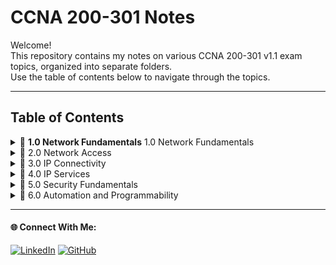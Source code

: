 # CCNA 200-301 Notes

Welcome!   
This repository contains my notes on various CCNA 200-301 v1.1 exam topics, organized into separate folders.   
Use the table of contents below to navigate through the topics.

---

## Table of Contents

<details>
  <summary>📂 <b>1.0 Network Fundamentals</b> 1.0 Network Fundamentals</summary>
  
  🔗 **1.1** [Explain the role and function of network components](./1.0%20Network%20Fundamentals/readme.md)  
  🔗 1.2 [Describe characteristics of network topology architectures](./1.0%20Network%20Fundamentals/readme.md)  
  🔗 1.3 [Compare physical interface and cabling types](./1.0%20Network%20Fundamentals/readme.md)  
  🔗 1.4 [Identify interface and cable issues (collisions, errors, mismatch duplex, and/or speed)](./1.0%20Network%20Fundamentals/readme.md)  
  🔗 1.5 [Compare TCP to UDP](./1.0%20Network%20Fundamentals/readme.md)  
  🔗 1.6 [Configure and verify IPv4 addressing and subnetting](./1.0%20Network%20Fundamentals/readme.md)  
  🔗 1.7 [Describe private IPv4 addressing](./1.0%20Network%20Fundamentals/readme.md)  
  🔗 1.8 [Configure and verify IPv6 addressing and prefix](./1.0%20Network%20Fundamentals/readme.md)  
  🔗 1.9 [Describe IPv6 address types](./1.0%20Network%20Fundamentals/readme.md)  
  🔗 1.10 [Verify IP parameters for Client OS (Windows, Mac OS, Linux)](./1.0%20Network%20Fundamentals/readme.md)  
  🔗 1.11 [Describe wireless principles](./1.0%20Network%20Fundamentals/readme.md)  
  🔗 1.12 [Explain virtualization fundamentals (server virtualization, containers, and VRFs)](./1.0%20Network%20Fundamentals/readme.md)  
  🔗 1.13 [Describe switching concepts](./1.0%20Network%20Fundamentals/readme.md)  

</details>

<details>
  <summary>📂 2.0 Network Access</summary>

  🔗 2.1 [Configure and verify VLANs (normal range) spanning multiple switches](./2.0%20Network%20Access/readme.md)  
  🔗 2.2 [Configure and verify interswitch connectivity](./2.0%20Network%20Access/readme.md)  
  🔗 2.3 [Configure and verify Layer 2 discovery protocols (Cisco Discovery Protocol and LLDP)](./2.0%20Network%20Access/readme.md)  
  🔗 2.4 [Configure and verify (Layer 2/Layer 3) EtherChannel (LACP)](./2.0%20Network%20Access/readme.md)  
  🔗 2.5 [Interpret basic operations of Rapid PVST+ Spanning Tree Protocol](./2.0%20Network%20Access/readme.md)  
  🔗 2.6 [Describe Cisco Wireless Architectures and AP modes](./2.0%20Network%20Access/readme.md)  
  🔗 2.7 [Describe physical infrastructure connections of WLAN components (AP, WLC, access/trunk ports, and LAG)](./2.0%20Network%20Access/readme.md)  
  🔗 2.8 [Describe network device management access (Telnet, SSH, HTTP, HTTPS, console, TACACS+/RADIUS, and cloud managed)](./2.0%20Network%20Access/readme.md)  
  🔗 2.9 [Interpret the wireless LAN GUI configuration for client connectivity, such as WLAN creation, security settings, QoS profiles, and advanced settings](./2.0%20Network%20Access/readme.md)  

</details>

<details>
  <summary>📂 3.0 IP Connectivity</summary>
  
  🔗 3.1 [Interpret the components of routing table](./3.0%20IP%20Connectivity/readme.md)  
  🔗 3.2 [Determine how a router makes a forwarding decision by default](./3.0%20IP%20Connectivity/readme.md)  
  🔗 3.3 [Configure and verify IPv4 and IPv6 static routing](./3.0%20IP%20Connectivity/readme.md)  
  🔗 3.4 [Configure and verify single area OSPFv2](./3.0%20IP%20Connectivity/readme.md)  
  🔗 3.5 [Describe the purpose, functions, and concepts of first hop redundancy protocols](./3.0%20IP%20Connectivity/readme.md)  
  

</details>

<details>
  <summary>📂 4.0 IP Services</summary>
  
  🔗 4.1 [Configure and verify inside source NAT using static and pools](./4.0%20IP%20Services/readme.md)  
  🔗 4.2 [Configure and verify NTP operating in a client and server mode](./4.0%20IP%20Services/readme.md)  
  🔗 4.3 [Explain the role of DHCP and DNS within the network](./4.0%20IP%20Services/readme.md)  
  🔗 4.4 [Explain the function of SNMP in network operations](./4.0%20IP%20Services/readme.md)  
  🔗 4.5 [Describe the use of syslog features including facilities and levels](./4.0%20IP%20Services/readme.md)  
  🔗 4.6 [Configure and verify DHCP client and relay](./4.0%20IP%20Services/readme.md)  
  🔗 4.7 [Explain the forwarding per-hop behavior (PHB) for QoS, such as classification, marking, queuing, congestion, policing, and shaping](./4.0%20IP%20Services/readme.md)  
  🔗 4.8 [Configure network devices for remote access using SSH](./4.0%20IP%20Services/readme.md)  
  🔗 4.9 [Describe the capabilities and functions of TFTP/FTP in the network](./4.0%20IP%20Services/readme.md)  

</details>

<details>
  <summary>📂 5.0 Security Fundamentals</summary>
  
  🔗 5.1 [Define key security concepts (threats, vulnerabilities, exploits, and mitigation techniques)](./5.0%20Security%20Fundamentals/readme.md)  
  🔗 5.2 [Describe security program elements (user awareness, training, and physical access control)](./5.0%20Security%20Fundamentals/readme.md)  
  🔗 5.3 [Configure and verify device access control using local passwords](./5.0%20Security%20Fundamentals/readme.md)  
  🔗 5.4 [Describe security password policies elements, such as management, complexity, and password alternatives (multifactor authentication, certificates, and biometrics)](./5.0%20Security%20Fundamentals/readme.md)  
  🔗 5.5 [Describe IPsec remote access and site-to-site VPNs](./5.0%20Security%20Fundamentals/readme.md)  
  🔗 5.6 [Configure and verify access control lists](./5.0%20Security%20Fundamentals/readme.md)  
  🔗 5.7 [Configure and verify Layer 2 security features (DHCP snooping, dynamic ARP inspection, and port security)](./5.0%20Security%20Fundamentals/readme.md)  
  🔗 5.8 [Compare authentication, authorization, and accounting concepts](./5.0%20Security%20Fundamentals/readme.md)  
  🔗 5.9 [Describe wireless security protocols (WPA, WPA2, and WPA3)](./5.0%20Security%20Fundamentals/readme.md)  
  🔗 5.10 [Configure and verify WLAN within the GUI using WPA2 PSK](./5.0%20Security%20Fundamentals/readme.md)  

</details>

<details>
  <summary>📂 6.0 Automation and Programmability</summary>
  
  🔗 6.1 [Explain how automation impacts network management](./6.0%20Automation%20and%20Programmability/readme.md)  
  🔗 6.2 [Compare traditional networks with controller-based networking](./6.0%20Automation%20and%20Programmability/readme.md)  
  🔗 6.3 [Describe controller-based, software defined architecture (overlay, underlay, and fabric)](./6.0%20Automation%20and%20Programmability/readme.md)  
  🔗 6.4 [Explain AI (generative and predictive) and machine learning in network operations](./6.0%20Automation%20and%20Programmability/readme.md)  
  🔗 6.5 [Describe characteristics of REST-based APIs (authentication types, CRUD, HTTP verbs, and data encoding)](./6.0%20Automation%20and%20Programmability/readme.md)  
  🔗 6.6 [Recognize the capabilities of configuration management mechanisms, such as Ansible and Terraform](./6.0%20Automation%20and%20Programmability/readme.md)  
  🔗 6.7 [Recognize components of JSON-encoded data](./6.0%20Automation%20and%20Programmability/readme.md)  
  

</details>

---

#### 🌐 Connect With Me:
[![LinkedIn](https://img.shields.io/badge/LinkedIn-blue?style=for-the-badge&logo=LinkedIn&link=www.linkedin.com/in/hasnan-asif)](www.linkedin.com/in/hasnan-asif)
[![GitHub](https://img.shields.io/badge/GitHub-gray?style=for-the-badge&logo=Github&link=https://github.com/HasnanAsif)](https://github.com/HasnanAsif)